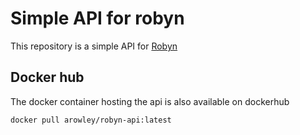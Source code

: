# Simple API for robyn
This repository is a simple API for [Robyn](https://github.com/facebookexperimental/Robyn/)

## Docker hub
The docker container hosting the api is also available on dockerhub
```
docker pull arowley/robyn-api:latest
```
